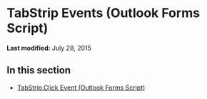 
# TabStrip Events (Outlook Forms Script)

 **Last modified:** July 28, 2015


## In this section


-  [TabStrip.Click Event (Outlook Forms Script)](d79676f8-eb45-1fc0-e631-4f7f79e4f418.md)
    
